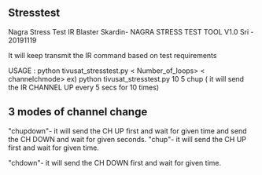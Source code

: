 Stresstest
-----------
Nagra Stress Test IR Blaster
Skardin- NAGRA STRESS TEST TOOL V1.0
Sri - 20191119

It will keep transmit the IR command based on test requirements

USAGE : python tivusat_stresstest.py < Number_of_loops> <DelayBetweenEachTransmit> < channelchmode>
ex) python tivusat_stresstest.py 10 5 chup ( it will send the IR CHANNEL UP every 5 secs for 10 times)

3 modes of channel change
-----------------------
"chupdown"- it will send the CH UP first and wait for given time and send the CH DOWN and wait for given seconds.
"chup"- it will send the CH UP first and wait for given time.

"chdown"- it will send the CH DOWN first and wait for given time.
